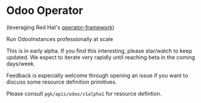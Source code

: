 # Odoo Operator 

(leveraging Red Hat's [operator-framework](https://github.com/operator-framework))

Run OdooInstances professionally at scale

This is in early alpha. If you find this interesting, please star/watch to keep updated. We expect to iterate very rapidly until reaching beta in the coming days/week.


Feedback is especially welcome through opening an issue if you want to discuss some resource definition primitives.

Please consult `pgk/apis/odoo/v1alpha1` for resource defintion.